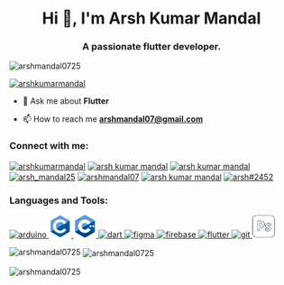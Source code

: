 <h1 align="center">Hi 👋, I'm Arsh Kumar Mandal</h1>
<h3 align="center">A passionate flutter developer.</h3> 


<p align="left"> <img src="https://komarev.com/ghpvc/?username=arshmandal0725&label=Profile%20views&color=0e75b6&style=flat" alt="arshmandal0725" /> </p>

<p align="left"> <a href="https://twitter.com/arshkumarmandal" target="blank"><img src="https://img.shields.io/twitter/follow/arshkumarmandal?logo=twitter&style=for-the-badge" alt="arshkumarmandal" /></a> </p>

- 💬 Ask me about **Flutter**

- 📫 How to reach me **arshmandal07@gmail.com**

<h3 align="left">Connect with me:</h3>
<p align="left">
<a href="https://twitter.com/arshkumarmandal" target="blank"><img align="center" src="https://raw.githubusercontent.com/rahuldkjain/github-profile-readme-generator/master/src/images/icons/Social/twitter.svg" alt="arshkumarmandal" height="30" width="40" /></a>
<a href="https://linkedin.com/in/arsh kumar mandal" target="blank"><img align="center" src="https://raw.githubusercontent.com/rahuldkjain/github-profile-readme-generator/master/src/images/icons/Social/linked-in-alt.svg" alt="arsh kumar mandal" height="30" width="40" /></a>
<a href="https://fb.com/arsh kumar mandal" target="blank"><img align="center" src="https://raw.githubusercontent.com/rahuldkjain/github-profile-readme-generator/master/src/images/icons/Social/facebook.svg" alt="arsh kumar mandal" height="30" width="40" /></a>
<a href="https://instagram.com/arsh_mandal25" target="blank"><img align="center" src="https://raw.githubusercontent.com/rahuldkjain/github-profile-readme-generator/master/src/images/icons/Social/instagram.svg" alt="arsh_mandal25" height="30" width="40" /></a>
<a href="https://www.leetcode.com/arshmandal07" target="blank"><img align="center" src="https://raw.githubusercontent.com/rahuldkjain/github-profile-readme-generator/master/src/images/icons/Social/leet-code.svg" alt="arshmandal07" height="30" width="40" /></a>
<a href="https://auth.geeksforgeeks.org/user/arsh kumar mandal" target="blank"><img align="center" src="https://raw.githubusercontent.com/rahuldkjain/github-profile-readme-generator/master/src/images/icons/Social/geeks-for-geeks.svg" alt="arsh kumar mandal" height="30" width="40" /></a>
<a href="https://discord.gg/arsh#2452" target="blank"><img align="center" src="https://raw.githubusercontent.com/rahuldkjain/github-profile-readme-generator/master/src/images/icons/Social/discord.svg" alt="arsh#2452" height="30" width="40" /></a>
</p>

<h3 align="left">Languages and Tools:</h3>
<p align="left"> <a href="https://www.arduino.cc/" target="_blank" rel="noreferrer"> <img src="https://cdn.worldvectorlogo.com/logos/arduino-1.svg" alt="arduino" width="40" height="40"/> <a href="https://www.cprogramming.com/" target="_blank" rel="noreferrer"> <img src="https://raw.githubusercontent.com/devicons/devicon/master/icons/c/c-original.svg" alt="c" width="40" height="40"/> </a> <a href="https://www.w3schools.com/cpp/" target="_blank" rel="noreferrer"> <img src="https://raw.githubusercontent.com/devicons/devicon/master/icons/cplusplus/cplusplus-original.svg" alt="cplusplus" width="40" height="40"/> </a> <a href="https://dart.dev" target="_blank" rel="noreferrer"> <img src="https://www.vectorlogo.zone/logos/dartlang/dartlang-icon.svg" alt="dart" width="40" height="40"/> </a> <a href="https://www.figma.com/" target="_blank" rel="noreferrer"> <img src="https://www.vectorlogo.zone/logos/figma/figma-icon.svg" alt="figma" width="40" height="40"/> </a> <a href="https://firebase.google.com/" target="_blank" rel="noreferrer"> <img src="https://www.vectorlogo.zone/logos/firebase/firebase-icon.svg" alt="firebase" width="40" height="40"/> </a> <a href="https://flutter.dev" target="_blank" rel="noreferrer"> <img src="https://www.vectorlogo.zone/logos/flutterio/flutterio-icon.svg" alt="flutter" width="40" height="40"/> </a> <a href="https://git-scm.com/" target="_blank" rel="noreferrer"> <img src="https://www.vectorlogo.zone/logos/git-scm/git-scm-icon.svg" alt="git" width="40" height="40"/> </a> <a href="https://www.photoshop.com/en" target="_blank" rel="noreferrer"> <img src="https://raw.githubusercontent.com/devicons/devicon/master/icons/photoshop/photoshop-line.svg" alt="photoshop" width="40" height="40"/> </a> </p>

<p><img align="left" src="https://github-readme-stats.vercel.app/api/top-langs?username=arshmandal0725&show_icons=true&locale=en&layout=compact" alt="arshmandal0725" /></p>

<p>&nbsp;<img align="center" src="https://github-readme-stats.vercel.app/api?username=arshmandal0725&show_icons=true&locale=en" alt="arshmandal0725" /></p>

<p><img align="center" src="https://github-readme-streak-stats.herokuapp.com/?user=arshmandal0725&" alt="arshmandal0725" /></p>
